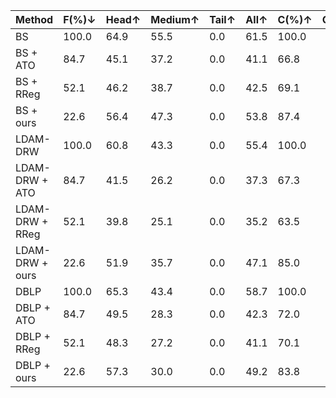 | Method                          | F(%)↓ | Head↑ | Medium↑ | Tail↑ | All↑ | C(%)↑ | C/F↑ |
|---------------------------------|-------|-------|---------|-------|------|-------|------|
| BS                              | 100.0 |  64.9 |  55.5   |  0.0  | 61.5 | 100.0 |
| BS + ATO                        |  84.7 |  45.1 |  37.2   |  0.0  | 41.1 |  66.8 |
| BS + RReg                       |  52.1 |  46.2 |  38.7   |  0.0  | 42.5 |  69.1 |
| BS + ours                       |  22.6 |  56.4 |  47.3   |  0.0  | 53.8 |  87.4 |
| LDAM-DRW                        | 100.0 |  60.8 |  43.3   |  0.0  | 55.4 | 100.0 |
| LDAM-DRW + ATO                  |  84.7 |  41.5 |  26.2   |  0.0  | 37.3 |  67.3 |
| LDAM-DRW + RReg                 |  52.1 |  39.8 |  25.1   |  0.0  | 35.2 |  63.5 |
| LDAM-DRW + ours                 |  22.6 |  51.9 |  35.7   |  0.0  | 47.1 |  85.0 |
| DBLP                            | 100.0 |  65.3 |  43.4   |  0.0  | 58.7 | 100.0 |
| DBLP + ATO                      |  84.7 |  49.5 |  28.3   |  0.0  | 42.3 |  72.0 |
| DBLP + RReg                     |  52.1 |  48.3 |  27.2   |  0.0  | 41.1 |  70.1 |
| DBLP + ours                     |  22.6 |  57.3 |  30.0   |  0.0  | 49.2 |  83.8 |
